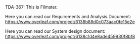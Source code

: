 TDA-367: This is Filmster.

Here you can read our Requirements and Analysis Document:
https://www.overleaf.com/project/6138b88d0c073aac0fe15e2e

Here you can read our System design document: 
https://www.overleaf.com/project/6138c1d4e8ade459930f8bf8

